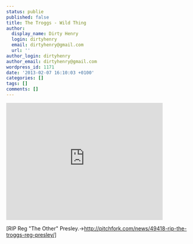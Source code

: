 ```yaml
---
status: publie
published: false
title: The Troggs - Wild Thing
author:
  display_name: Dirty Henry
  login: dirtyhenry
  email: dirtyhenry@gmail.com
  url: ''
author_login: dirtyhenry
author_email: dirtyhenry@gmail.com
wordpress_id: 1171
date: '2013-02-07 16:10:03 +0100'
categories: []
tags: []
comments: []
---
```

<iframe width="420" height="315" src="http://www.youtube.com/embed/z9DVJE_bhVU" frameborder="0" allowfullscreen></iframe>

[RIP Reg "The Other" Presley.->http://pitchfork.com/news/49418-rip-the-troggs-reg-presley/]
